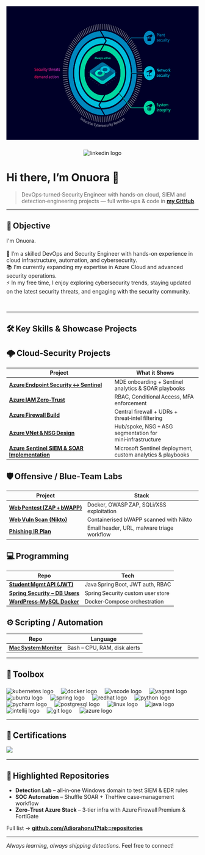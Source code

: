 <div align="center">
  <img height="350" src="https://raw.githubusercontent.com/Adiorahonu1/Adiorahonu1/main/assets/defense-in-depth-iec-62443-animated.gif" />
</div>

###

<div align="center">
  <img src="https://raw.githubusercontent.com/maurodesouza/profile-readme-generator/master/src/assets/icons/social/linkedin/default.svg" width="37" height="25" alt="linkedin logo"  />
</div>

###

# Hi there, I’m **Onuora** 👋  
> DevOps‑turned‑Security Engineer with hands‑on cloud, SIEM and detection‑engineering projects — full write‑ups & code in **[my GitHub](https://github.com/Adiorahonu1)**.

---

## 🎯 Objective  
<p align="left">I'm Onuora.<br><br>  
🔭 I’m a skilled DevOps and Security Engineer with hands-on experience in cloud infrastructure, automation, and cybersecurity.<br> 
📚 I'm currently expanding my expertise in Azure Cloud and advanced security operations.<br>
⚡ In my free time, I enjoy exploring cybersecurity trends, staying updated on the latest security threats, and engaging with the security community.</p><br>  

---
## 🛠 Key Skills & Showcase Projects

## 🌩️ Cloud‑Security Projects
| Project | What it Shows |
|---------|---------------|
| **[Azure Endpoint Security ↔ Sentinel](https://github.com/Adiorahonu1/Azure-Endpoint-Security-Sentinel-Integration)** | MDE onboarding + Sentinel analytics & SOAR playbooks |
| **[Azure IAM Zero‑Trust](https://github.com/Adiorahonu1/Azure-IAM-Security)** | RBAC, Conditional Access, MFA enforcement |
| **[Azure Firewall Build](https://github.com/Adiorahonu1/Azure-Firewall)** | Central firewall + UDRs + threat‑intel filtering |
| **[Azure VNet & NSG Design](https://github.com/Adiorahonu1/Azure-Virtual-Network-Setup)** | Hub/spoke, NSG + ASG segmentation for mini‑infrastructure |
| **[Azure Sentinel SIEM & SOAR Implementation](https://github.com/Adiorahonu1/Azure-Sentinel-SIEM-and-SOAR-Implementation.git)** | Microsoft Sentinel deployment, custom analytics & playbooks |

## 🛡️ Offensive / Blue‑Team Labs
| Project | Stack |
|---------|-------|
| **[Web Pentest (ZAP + bWAPP)](https://github.com/Adiorahonu1/Web-penetration-testing-zap-bwapp)** | Docker, OWASP ZAP, SQLi/XSS exploitation |
| **[Web Vuln Scan (Nikto)](https://github.com/Adiorahonu1/Web-Application-Vulnerability-scan)** | Containerised bWAPP scanned with Nikto |
| **[Phishing IR Plan](https://github.com/Adiorahonu1/Phishing-Attack-Incident-Response-Plan)** | Email header, URL, malware triage workflow |

## 💻 Programming
| Repo | Tech |
|------|------|
| **[Student Mgmt API (JWT)](https://github.com/Adiorahonu1/S-M-S__JWT_AUTHENTICATION)** | Java Spring Boot, JWT auth, RBAC |
| **[Spring Security – DB Users](https://github.com/Adiorahonu1/Spring-Security-User-from-Database)** | Spring Security custom user store |
| **[WordPress‑MySQL Docker](https://github.com/Adiorahonu1/wordpress-mysql-docker)** | Docker‑Compose orchestration |

## ⚙️ Scripting / Automation
| Repo | Language |
|------|----------|
| **[Mac System Monitor](https://github.com/Adiorahonu1/system-monitoring-script)** | Bash – CPU, RAM, disk alerts |
---

## 🔧 Toolbox

###

<div align="left">
  <img src="https://cdn.jsdelivr.net/gh/devicons/devicon/icons/kubernetes/kubernetes-plain.svg" height="40" alt="kubernetes logo"  />
  <img width="12" />
  <img src="https://cdn.jsdelivr.net/gh/devicons/devicon/icons/docker/docker-plain-wordmark.svg" height="40" alt="docker logo"  />
  <img width="12" />
  <img src="https://cdn.jsdelivr.net/gh/devicons/devicon/icons/vscode/vscode-original.svg" height="40" alt="vscode logo"  />
  <img width="12" />
  <img src="https://cdn.jsdelivr.net/gh/devicons/devicon/icons/vagrant/vagrant-original.svg" height="40" alt="vagrant logo"  />
  <img width="12" />
  <img src="https://cdn.jsdelivr.net/gh/devicons/devicon/icons/ubuntu/ubuntu-plain.svg" height="40" alt="ubuntu logo"  />
  <img width="12" />
  <img src="https://cdn.jsdelivr.net/gh/devicons/devicon/icons/spring/spring-original.svg" height="40" alt="spring logo"  />
  <img width="12" />
  <img src="https://cdn.jsdelivr.net/gh/devicons/devicon/icons/redhat/redhat-original.svg" height="40" alt="redhat logo"  />
  <img width="12" />
  <img src="https://cdn.jsdelivr.net/gh/devicons/devicon/icons/python/python-original.svg" height="40" alt="python logo"  />
  <img width="12" />
  <img src="https://cdn.jsdelivr.net/gh/devicons/devicon/icons/pycharm/pycharm-original.svg" height="40" alt="pycharm logo"  />
  <img width="12" />
  <img src="https://cdn.jsdelivr.net/gh/devicons/devicon/icons/postgresql/postgresql-original.svg" height="40" alt="postgresql logo"  />
  <img width="12" />
  <img src="https://cdn.jsdelivr.net/gh/devicons/devicon/icons/linux/linux-original.svg" height="40" alt="linux logo"  />
  <img width="12" />
  <img src="https://cdn.jsdelivr.net/gh/devicons/devicon/icons/java/java-original.svg" height="40" alt="java logo"  />
  <img width="12" />
  <img src="https://cdn.jsdelivr.net/gh/devicons/devicon/icons/intellij/intellij-original.svg" height="40" alt="intellij logo"  />
  <img width="12" />
  <img src="https://cdn.jsdelivr.net/gh/devicons/devicon/icons/git/git-original.svg" height="40" alt="git logo"  />
  <img width="12" />
  <img src="https://cdn.jsdelivr.net/gh/devicons/devicon/icons/azure/azure-original.svg" height="40" alt="azure logo"  />
</div>

---

## 📜 Certifications  
<img src="https://img.shields.io/badge/-Security%2B-FF0000?style=for-the-badge&logo=CompTIA&logoColor=white" />

---

## 🚀 Highlighted Repositories  
- **Detection Lab** – all‑in‑one Windows domain to test SIEM & EDR rules  
- **SOC Automation** – Shuffle SOAR + TheHive case‑management workflow  
- **Zero‑Trust Azure Stack** – 3‑tier infra with Azure Firewall Premium & FortiGate  

Full list → **[github.com/Adiorahonu1?tab=repositories](https://github.com/Adiorahonu1?tab=repositories)**

---

*Always learning, always shipping detections.* Feel free to connect!

